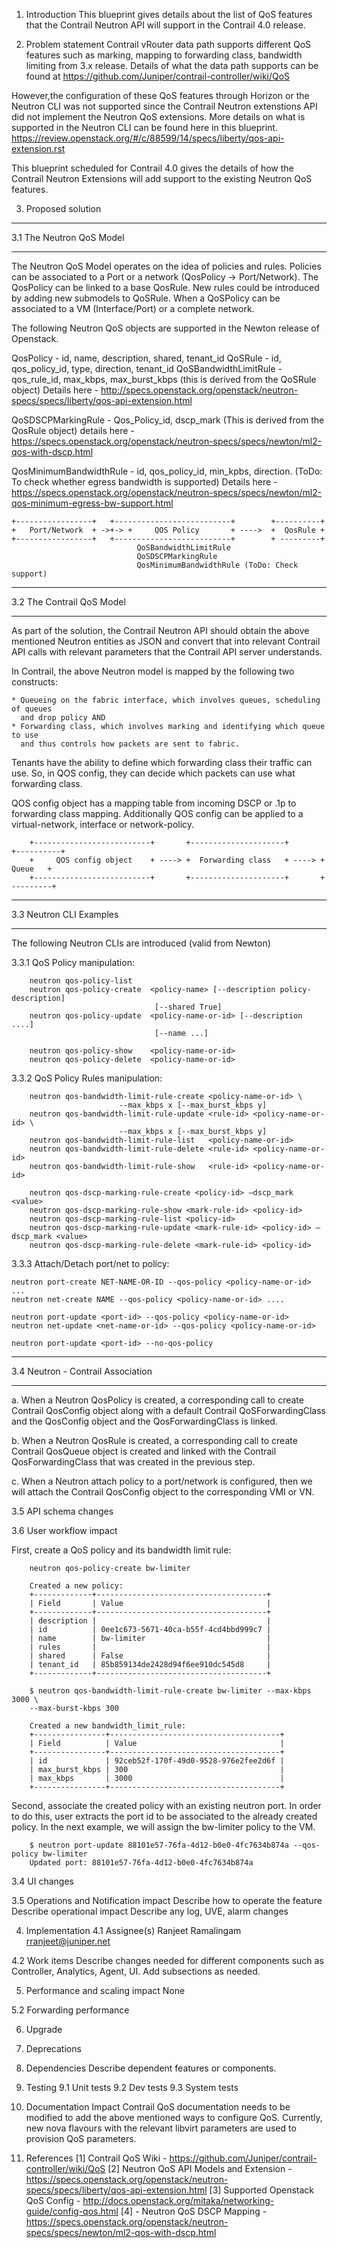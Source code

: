 1. Introduction
This blueprint gives details about the list of QoS features that the 
Contrail Neutron API will support in the Contrail 4.0 release. 

2. Problem statement
Contrail vRouter data path supports different QoS features such as marking,
mapping to forwarding class, bandwidth limiting from 3.x release. Details
of what the data path supports can be found at
https://github.com/Juniper/contrail-controller/wiki/QoS

However,the configuration of these QoS features through Horizon or the Neutron CLI
was not supported since the Contrail Neutron extenstions API did not implement 
the Neutron QoS extensions. More details on what is supported in the Neutron 
CLI can be found here in this blueprint. 
https://review.openstack.org/#/c/88599/14/specs/liberty/qos-api-extension.rst

This blueprint scheduled for Contrail 4.0 gives the details of how the
Contrail Neutron Extensions will add support to the existing Neutron 
QoS features.

3. Proposed solution
**************************
3.1 The Neutron QoS Model
***************************
The Neutron QoS Model operates on the idea of policies and rules. Policies
can be associated to a Port or a network (QosPolicy -> Port/Network). 
The QosPolicy can be linked to a base QosRule. New rules could be 
introduced by adding new submodels to QoSRule. When a QoSPolicy can be
associated to a VM (Interface/Port) or a complete network.

The following Neutron QoS objects are supported in the Newton release of 
Openstack.

QosPolicy - id, name, description, shared, tenant_id
QoSRule - id, qos_policy_id, type, direction, tenant_id
QoSBandwidthLimitRule - qos_rule_id, max_kbps, max_burst_kbps (this is derived
from the QoSRule object)
Details here - http://specs.openstack.org/openstack/neutron-specs/specs/liberty/qos-api-extension.html

QoSDSCPMarkingRule - Qos_Policy_id, dscp_mark (This is derived from the QosRule object)
details here - https://specs.openstack.org/openstack/neutron-specs/specs/newton/ml2-qos-with-dscp.html

QosMinimumBandwidthRule - id, qos_policy_id, min_kpbs, direction. (ToDo: To check whether egress bandwidth is supported)
Details here - https://specs.openstack.org/openstack/neutron-specs/specs/newton/ml2-qos-minimum-egress-bw-support.html

	+-----------------+   +--------------------------+        +----------+ 
	+   Port/Network  + ->+-> +     QOS Policy       + ---->  +  QosRule + 
	+-----------------+   +--------------------------+        + ---------+
								QoSBandwidthLimitRule
								QoSDSCPMarkingRule
								QosMinimumBandwidthRule (ToDo: Check support)

***************************
3.2 The Contrail QoS Model
***************************
As part of the solution, the Contrail Neutron API should obtain the above mentioned 
Neutron entities as JSON and convert that into relevant Contrail API calls with 
relevant parameters that the Contrail API server understands.

In Contrail, the above Neutron model is mapped by the following two constructs:

    * Queueing on the fabric interface, which involves queues, scheduling of queues 
	  and drop policy AND
    * Forwarding class, which involves marking and identifying which queue to use 
	  and thus controls how packets are sent to fabric.

Tenants have the ability to define which forwarding class their traffic can use. 
So, in QOS config, they can decide which packets can use what forwarding class.

QOS config object has a mapping table from incoming DSCP or .1p to forwarding class mapping.
Additionally QOS config can be applied to a virtual-network, interface or network-policy.

        +--------------------------+       +---------------------+       +----------+ 
        +     QOS config object    + ----> +  Forwarding class   + ----> +  Queue   + 
        +--------------------------+       +---------------------+       + ---------+

***************************
3.3 Neutron CLI Examples
**************************
The following Neutron CLIs are introduced (valid from Newton)

3.3.1 QoS Policy manipulation:

		neutron qos-policy-list
		neutron qos-policy-create  <policy-name> [--description policy-description]
									[--shared True]
		neutron qos-policy-update  <policy-name-or-id> [--description ....]
									[--name ...]

		neutron qos-policy-show    <policy-name-or-id>
		neutron qos-policy-delete  <policy-name-or-id>

3.3.2 QoS Policy Rules manipulation:

		neutron qos-bandwidth-limit-rule-create <policy-name-or-id> \
							--max_kbps x [--max_burst_kbps y]
		neutron qos-bandwidth-limit-rule-update <rule-id> <policy-name-or-id> \
							--max_kbps x [--max_burst_kbps y]
		neutron qos-bandwidth-limit-rule-list   <policy-name-or-id>
		neutron qos-bandwidth-limit-rule-delete <rule-id> <policy-name-or-id>
		neutron qos-bandwidth-limit-rule-show   <rule-id> <policy-name-or-id>
		
		neutron qos-dscp-marking-rule-create <policy-id> –dscp_mark <value>
		neutron qos-dscp-marking-rule-show <mark-rule-id> <policy-id>
		neutron qos-dscp-marking-rule-list <policy-id>
		neutron qos-dscp-marking-rule-update <mark-rule-id> <policy-id> –dscp_mark <value>
		neutron qos-dscp-marking-rule-delete <mark-rule-id> <policy-id>
		
3.3.3 Attach/Detach port/net to policy:

	neutron port-create NET-NAME-OR-ID --qos-policy <policy-name-or-id> ...
	neutron net-create NAME --qos-policy <policy-name-or-id> ....

	neutron port-update <port-id> --qos-policy <policy-name-or-id>
	neutron net-update <net-name-or-id> --qos-policy <policy-name-or-id>

	neutron port-update <port-id> --no-qos-policy
	
*************************************
3.4 Neutron - Contrail Association 
*************************************
a. When a Neutron QosPolicy is created, a corresponding call to create
   Contrail QosConfig object along with a default Contrail QoSForwardingClass
   and the QosConfig object and the QosForwardingClass is linked.
   
b. When a Neutron QosRule is created, a corresponding call to create
   Contrail QosQueue object is created and linked with the Contrail QosForwardingClass
   that was created in the previous step.
   
c. When a Neutron attach policy to a port/network is configured, then we will
   attach the Contrail QosConfig object to the corresponding VMI or VN.

3.5 API schema changes
<None>

3.6 User workflow impact

First, create a QoS policy and its bandwidth limit rule:

		neutron qos-policy-create bw-limiter

		Created a new policy:
		+-------------+--------------------------------------+
		| Field       | Value                                |
		+-------------+--------------------------------------+
		| description |                                      |
		| id          | 0ee1c673-5671-40ca-b55f-4cd4bbd999c7 |
		| name        | bw-limiter                           |
		| rules       |                                      |
		| shared      | False                                |
		| tenant_id   | 85b859134de2428d94f6ee910dc545d8     |
		+-------------+--------------------------------------+

		$ neutron qos-bandwidth-limit-rule-create bw-limiter --max-kbps 3000 \
		--max-burst-kbps 300

		Created a new bandwidth_limit_rule:
		+----------------+--------------------------------------+
		| Field          | Value                                |
		+----------------+--------------------------------------+
		| id             | 92ceb52f-170f-49d0-9528-976e2fee2d6f |
		| max_burst_kbps | 300                                  |
		| max_kbps       | 3000                                 |
		+----------------+--------------------------------------+
		
Second, associate the created policy with an existing neutron port. 
In order to do this, user extracts the port id to be associated to the already 
created policy. In the next example, we will assign the bw-limiter policy to the VM.
	
		$ neutron port-update 88101e57-76fa-4d12-b0e0-4fc7634b874a --qos-policy bw-limiter
		Updated port: 88101e57-76fa-4d12-b0e0-4fc7634b874a

3.4 UI changes
<None>

3.5 Operations and Notification impact
Describe how to operate the feature
Describe operational impact
Describe any log, UVE, alarm changes

4. Implementation
4.1 Assignee(s)
Ranjeet Ramalingam <rranjeet@juniper.net>

4.2 Work items
Describe changes needed for different components such as Controller, Analytics, Agent, UI.
Add subsections as needed.

5. Performance and scaling impact
None

5.2 Forwarding performance
<None>

6. Upgrade

7. Deprecations

8. Dependencies
Describe dependent features or components.
9. Testing
9.1 Unit tests
9.2 Dev tests
9.3 System tests

10. Documentation Impact
Contrail QoS documentation needs to be modified to add the above mentioned
ways to configure QoS. Currently, new nova flavours with the relevant libvirt
parameters are used to provision QoS parameters.

11. References
[1] Contrail QoS Wiki - https://github.com/Juniper/contrail-controller/wiki/QoS
[2] Neutron QoS API Models and Extension - 
https://specs.openstack.org/openstack/neutron-specs/specs/liberty/qos-api-extension.html
[3] Supported Openstack QoS Config -
http://docs.openstack.org/mitaka/networking-guide/config-qos.html
[4] - Neutron QoS DSCP Mapping - 
https://specs.openstack.org/openstack/neutron-specs/specs/newton/ml2-qos-with-dscp.html
